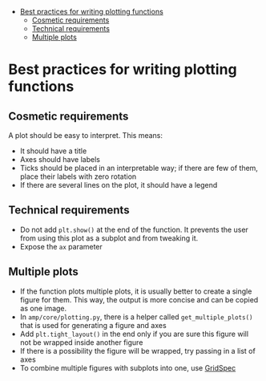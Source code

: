 <!--ts-->
   * [Best practices for writing plotting functions](#best-practices-for-writing-plotting-functions)
      * [Cosmetic requirements](#cosmetic-requirements)
      * [Technical requirements](#technical-requirements)
      * [Multiple plots](#multiple-plots)

<!--te-->
# Best practices for writing plotting functions

## Cosmetic requirements

A plot should be easy to interpret. This means:
- It should have a title
- Axes should have labels
- Ticks should be placed in an interpretable way; if there are few of them,
  place their labels with zero rotation
- If there are several lines on the plot, it should have a legend

## Technical requirements

- Do not add `plt.show()` at the end of the function.
  It prevents the user from using this plot as a subplot and from
  tweaking it.
- Expose the `ax` parameter

## Multiple plots
- If the function plots multiple plots, it is usually better to create a single
  figure for them. This way, the output is more concise and can be copied as 
  one image.
- In `amp/core/plotting.py`, there is a helper called `get_multiple_plots()`
  that is used for generating a figure and axes
- Add `plt.tight_layout()` in the end only if you are sure this figure will not
  be wrapped inside another figure
- If there is a possibility the figure will be wrapped, try passing in a list
  of axes
- To combine multiple figures with subplots into one, use 
  [GridSpec](https://matplotlib.org/3.2.1/api/_as_gen/matplotlib.gridspec.GridSpec.html#matplotlib.gridspec.GridSpec)
